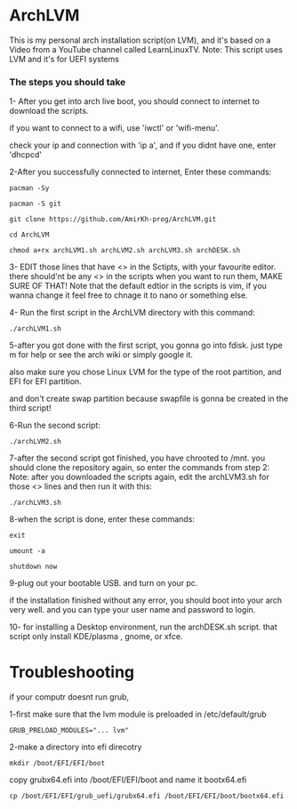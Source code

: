 # ArchLVM
This is my personal arch installation script(on LVM), and it's based on a Video from a YouTube channel called LearnLinuxTV.
Note: This script uses LVM and it's for UEFI systems

### The steps you should take

1- After you get into arch live boot, you should connect to internet to download the scripts. 

if you want to connect to a wifi, use 'iwctl' or  'wifi-menu'.

check your ip and connection with 'ip a', and if you didnt have one, enter 'dhcpcd'


2-After you successfully connected to internet, Enter these commands:
	
	pacman -Sy
	
	pacman -S git
	
	git clone https://github.com/AmirKh-prog/ArchLVM.git
	
	cd ArchLVM
	
	chmod a+rx archLVM1.sh archLVM2.sh archLVM3.sh archDESK.sh


	
3- EDIT those lines that have <> in the Sctipts, with your favourite editor.
   there should'nt be any <> in the scripts when you want to run them, MAKE SURE OF THAT!
Note that the default edtior in the scripts is vim, if you wanna change it feel free to chnage it to nano or something else.



4- Run the first script in the ArchLVM directory with this command:
	
	./archLVM1.sh

5-after you got done with the first script, you gonna go into fdisk. just type m for help or see the arch wiki or simply google it.

also make sure you chose Linux LVM for the type of the root partition, and EFI for EFI partition.

and don't create swap partition because swapfile is gonna be created in the third script!

6-Run the second script:
	
	./archLVM2.sh

7-after the second script got finished, you have chrooted to /mnt. you should clone the repository again, so enter the commands from step 2:
Note: after you downloaded the scripts again, edit the archLVM3.sh for those <> lines and then run it with this:
	
	./archLVM3.sh

8-when the script is done, enter these commands:
	
	exit
	
	umount -a
	
	shutdown now
9-plug out your bootable USB. and turn on your pc.

if the installation finished without any error, you should boot into your arch very well. and you can type your user name and password to login.

10- for installing a Desktop environment, run the archDESK.sh script. that script only install KDE/plasma , gnome, or xfce.

# Troubleshooting

if your computr doesnt run grub,
	
1-first make sure that the lvm module is preloaded
in /etc/default/grub
	
	GRUB_PRELOAD_MODULES="... lvm"

2-make a directory into efi direcotry
   
   	mkdir /boot/EFI/EFI/boot
copy grubx64.efi into /boot/EFI/EFI/boot and name it bootx64.efi
   
   	cp /boot/EFI/EFI/grub_uefi/grubx64.efi /boot/EFI/EFI/boot/bootx64.efi

